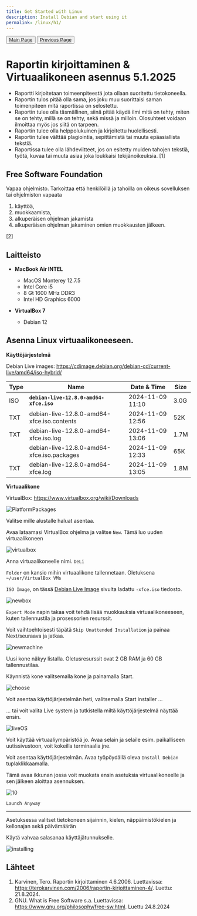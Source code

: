 ```yaml
---
title: Get Started with Linux
description: Install Debian and start using it
permalink: /linux/h1/
---
```


<button><a href="/">Main Page</a></button>
<button><a href="/linux">Previous Page</a></button>

# Raportin kirjoittaminen & Virtuaalikoneen asennus 5.1.2025

- Raportti kirjoitetaan toimeenpiteestä jota ollaan suoritettu tietokoneella.
- Raportin tulos pitää olla sama, jos joku muu suorittaisi saman toimenpiteen mitä raportissa on selostettu.
- Raportin tulee olla täsmällinen, siinä pitää käydä ilmi mitä on tehty, miten se on tehty, millä se on tehty, sekä missä ja milloin. Olosuhteet voidaan ilmoittaa myös jos siitä on tarpeen.
- Raportin tulee olla helppolukuinen ja kirjoitettu huolellisesti.
- Raportin tulee välttää plagiointia, sepittämistä tai muuta epäasiallista tekstiä.
- Raportissa tulee olla lähdeviitteet, jos on esitetty muiden tahojen tekstiä, työtä, kuvaa tai muuta asiaa joka loukkaisi tekijänoikeuksia. [1]

## Free Software Foundation

Vapaa ohjelmisto. Tarkoittaa että henkilöillä ja tahoilla on oikeus sovelluksen tai ohjelmiston vapaata 
1. käyttöä, 
2. muokkaamista, 
3. alkuperäisen ohjelman jakamista 
4. alkuperäisen ohjelman jakaminen omien muokkausten jälkeen. 

[2]

## Laitteisto

- **MacBook Air INTEL**
    - MacOS Monterey 12.7.5
    - Intel Core i5
    - 8 Gt 1600 MHz DDR3
    - Intel HD Graphics 6000

- **VirtualBox 7**
    - Debian 12

## Asenna Linux virtuaalikoneeseen. 

**Käyttöjärjestelmä**

Debian Live images: https://cdimage.debian.org/debian-cd/current-live/amd64/iso-hybrid/


| Type | Name                                         | Date & Time         | Size |
|------|----------------------------------------------|----------------------|------|
| ISO  | **`debian-live-12.8.0-amd64-xfce.iso`**            | 2024-11-09 11:10     | 3.0G |
| TXT  | debian-live-12.8.0-amd64-xfce.iso.contents    | 2024-11-09 12:56     | 52K  |
| TXT  | debian-live-12.8.0-amd64-xfce.iso.log        | 2024-11-09 13:06     | 1.7M |
|      | debian-live-12.8.0-amd64-xfce.iso.packages   | 2024-11-09 12:33     | 65K  |
| TXT  | debian-live-12.8.0-amd64-xfce.log            | 2024-11-09 13:05     | 1.8M |

**Virtuaalikone**

VirtualBox: https://www.virtualbox.org/wiki/Downloads

![PlatformPackages](laksu/downl_virtualBox.png)

Valitse mille alustalle haluat asentaa.

Avaa lataamasi VirtualBox ohjelma ja valitse `New`. Tämä luo uuden virtuaalikoneen

![virtualbox](laksu/newVirtualB.png)

Anna virtuaalikoneelle nimi. `DeLi`

`Folder` on kansio mihin virtuaalikone tallennetaan. Oletuksena `~/user/VirtualBox VMs`

`ISO Image`, on tässä [Debian Live Image](https://cdimage.debian.org/debian-cd/current-live/amd64/iso-hybrid/) sivulta ladattu `-xfce.iso` tiedosto.

![newbox](laksu/createVboxEnv.png)

`Expert Mode` napin takaa voit tehdä lisää muokkauksia virtuaalikoneeseen, kuten tallennustila ja prosessorien resurssit.

Voit vaihtoehtoisesti täpätä `Skip Unattended Installation` ja painaa Next/seuraava ja jatkaa.

![newmachine](laksu/newMachine.png)

Uusi kone näkyy listalla. Oletusresurssit ovat 2 GB RAM ja 60 GB tallennustilaa.

Käynnistä kone valitsemalla kone ja painamalla Start.

![choose](laksu/installe.png)

Voit asentaa käyttöjärjestelmän heti, valitsemalla Start installer ...

... tai voit valita Live system ja tutkistella miltä käyttöjärjestelmä näyttää ensin.

![liveOS](laksu/debiLive.png)

Voit käyttää virtuaaliympäristöä jo. Avaa selain ja selaile esim. paikalliseen uutissivustoon, voit kokeilla terminaalia jne.

Voit asentaa käyttöjärjestelmän. Avaa työpöydällä oleva `Install Debian` tuplaklikkaamalla.

Tämä avaa ikkunan jossa voit muokata ensin asetuksia virtuaalikoneelle ja sen jälkeen aloittaa asennuksen.

![10](https://github.com/user-attachments/assets/e4b40c92-2fc7-4542-bd6b-5912a6a86b41)

`Launch Anyway`

---

Asetuksessa valitset tietokoneen sijainnin, kielen, näppäimistökielen ja kellonajan sekä päivämäärän

Käytä vahvaa salasanaa käyttäjätunnukselle.

![installing](laksu/installingDeb.png)

## Lähteet

1. Karvinen, Tero. Raportin kirjoittaminen 4.6.2006. Luettavissa: https://terokarvinen.com/2006/raportin-kirjoittaminen-4/. Luettu: 21.8.2024.
2. GNU. What is Free Software s.a. Luettavissa: https://www.gnu.org/philosophy/free-sw.html. Luettu 24.8.2024